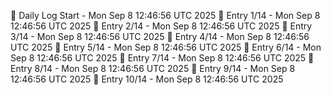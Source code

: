 📅 Daily Log Start - Mon Sep  8 12:46:56 UTC 2025
📌 Entry 1/14 - Mon Sep  8 12:46:56 UTC 2025
📌 Entry 2/14 - Mon Sep  8 12:46:56 UTC 2025
📌 Entry 3/14 - Mon Sep  8 12:46:56 UTC 2025
📌 Entry 4/14 - Mon Sep  8 12:46:56 UTC 2025
📌 Entry 5/14 - Mon Sep  8 12:46:56 UTC 2025
📌 Entry 6/14 - Mon Sep  8 12:46:56 UTC 2025
📌 Entry 7/14 - Mon Sep  8 12:46:56 UTC 2025
📌 Entry 8/14 - Mon Sep  8 12:46:56 UTC 2025
📌 Entry 9/14 - Mon Sep  8 12:46:56 UTC 2025
📌 Entry 10/14 - Mon Sep  8 12:46:56 UTC 2025
